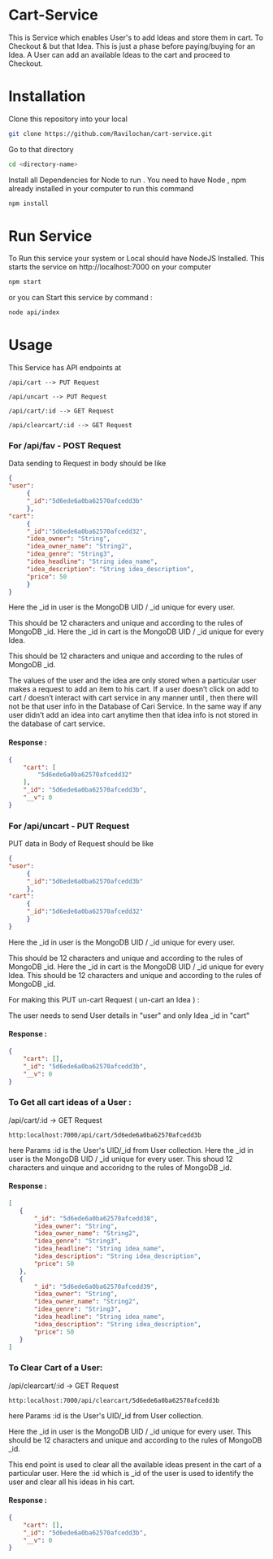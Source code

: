 # Cart-Service
This is Service which enables User's to add Ideas and store them in cart. To Checkout & but that Idea. This is just a phase before paying/buying for an Idea. 
A User can add an available Ideas to the cart and proceed to Checkout.

# Installation
Clone this repository into your local 

```bash
git clone https://github.com/Ravilochan/cart-service.git
```
Go to that directory
```bash
cd <directory-name>
```
Install all Dependencies for Node to run . You need to have Node , npm already installed in your computer to run this command

```bash
npm install
```
# Run Service

To Run this service your system or Local should have NodeJS Installed.
This starts the service on http://localhost:7000 on your computer 
```bash
npm start
```
or you can Start this service by command :

```bash
node api/index
```

# Usage
This Service has API endpoints at 
```
/api/cart --> PUT Request

/api/uncart --> PUT Request

/api/cart/:id --> GET Request

/api/clearcart/:id --> GET Request
```
### For /api/fav - POST Request
Data sending to Request in body should be like 
```JSON
{ 
"user":
     {
     "_id":"5d6ede6a0ba62570afcedd3b"
     },
"cart":
     {
     "_id":"5d6ede6a0ba62570afcedd32",
     "idea_owner": "String",
     "idea_owner_name": "String2",
     "idea_genre": "String3",
     "idea_headline": "String idea_name",
     "idea_description": "String idea_description",
     "price": 50
     } 
}
```
Here the _id in user is the MongoDB UID / _id unique for every user. 

This should be 12 characters and unique and according to the rules of MongoDB _id. Here the _id in cart is the MongoDB UID / _id unique for every Idea.

This should be 12 characters and unique and according to the rules of MongoDB _id. 

The values of the user and the idea are only stored when a particular user makes a request to add an item to his cart. If a user doesn’t click on add to cart / doesn’t interact with cart service in any manner until  , then there will not be that user info in the Database of Cari Service. In the same way if any user didn’t add an idea into cart anytime then that idea info is not stored in the database of cart service.


#### Response :
```JSON
{
    "cart": [
        "5d6ede6a0ba62570afcedd32"
    ],
    "_id": "5d6ede6a0ba62570afcedd3b",
    "__v": 0
}
```

### For /api/uncart - PUT Request
PUT data in Body of Request should be like 
```JSON
{ 
"user":
     {
     "_id":"5d6ede6a0ba62570afcedd3b"
     },
"cart":
     {
     "_id":"5d6ede6a0ba62570afcedd32"
     } 
}
```
Here the _id in user is the MongoDB UID / _id unique for every user. 

This should be 12 characters and unique and according to the rules of MongoDB _id. Here the _id in cart is the MongoDB UID / _id unique for every Idea.
This should be 12 characters and unique and according to the rules of MongoDB _id. 

For making this PUT un-cart Request ( un-cart an Idea ) :

The user needs to send User details in "user" and only Idea _id in "cart"
#### Response :
```JSON
{
    "cart": [],
    "_id": "5d6ede6a0ba62570afcedd3b",
    "__v": 0
}
```
### To Get all cart ideas of a User :
/api/cart/:id -> GET Request

```
http:localhost:7000/api/cart/5d6ede6a0ba62570afcedd3b
```
 here Params :id is the User's UID/_id from User collection. 
 Here the _id in user is the MongoDB UID / _id unique for every user. This shoud 12 characters and uinque and accoridng to the rules of MongoDB _id.
 
 #### Response :
 ```JSON
 [
    {
        "_id": "5d6ede6a0ba62570afcedd38",
        "idea_owner": "String",
        "idea_owner_name": "String2",
        "idea_genre": "String3",
        "idea_headline": "String idea_name",
        "idea_description": "String idea_description",
        "price": 50
    },
    {
        "_id": "5d6ede6a0ba62570afcedd39",
        "idea_owner": "String",
        "idea_owner_name": "String2",
        "idea_genre": "String3",
        "idea_headline": "String idea_name",
        "idea_description": "String idea_description",
        "price": 50
    }
]
```
 ### To Clear Cart of a User:
 /api/clearcart/:id -> GET Request
 
 ```
http:localhost:7000/api/clearcart/5d6ede6a0ba62570afcedd3b
```
 
 here Params :id is the User's UID/_id from User collection. 
 
 Here the _id in user is the MongoDB UID / _id unique for every user. This should be 12 characters and unique and according to the rules of MongoDB _id.
 
 This end point is used to clear all the available ideas present in the cart of a particular user. Here the :id which is _id of the user is used to identify the user and clear all his ideas in his cart.
 
 #### Response :
```JSON
{
    "cart": [],
    "_id": "5d6ede6a0ba62570afcedd3b",
    "__v": 0
}
```
